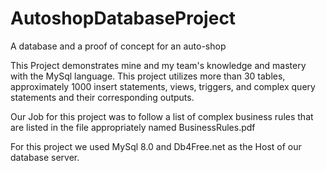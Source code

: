 # AutoshopDatabaseProject
A database and a proof of concept for an auto-shop

This Project demonstrates mine and my team's knowledge and mastery with the MySql language. This project utilizes more than 30 tables, approximately 1000 insert statements, views, triggers, and complex query statements and their corresponding outputs.

Our Job for this project was to follow a list of complex business rules that are listed in the file appropriately named BusinessRules.pdf

For this project we used MySql 8.0 and Db4Free.net as the Host of our database server.
